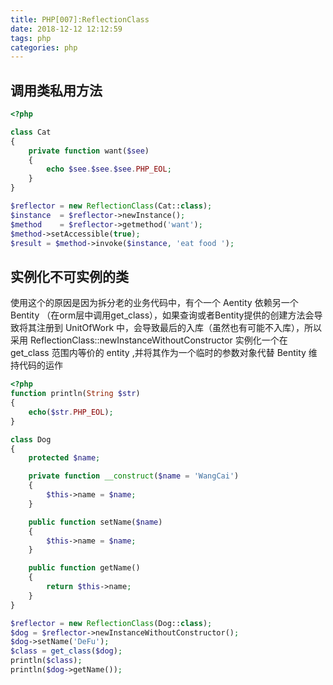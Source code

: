 ```yaml
---
title: PHP[007]:ReflectionClass
date: 2018-12-12 12:12:59
tags: php
categories: php 
---
```



## 调用类私用方法
```php
<?php

class Cat
{
    private function want($see)
    {
        echo $see.$see.$see.PHP_EOL;
    }
}

$reflector = new ReflectionClass(Cat::class);
$instance  = $reflector->newInstance();
$method    = $reflector->getmethod('want');
$method->setAccessible(true);
$result = $method->invoke($instance, 'eat food ');
```

## 实例化不可实例的类

使用这个的原因是因为拆分老的业务代码中，有个一个 Aentity 依赖另一个 Bentity （在orm层中调用get_class），如果查询或者Bentity提供的创建方法会导致将其注册到 UnitOfWork 中，会导致最后的入库（虽然也有可能不入库），所以采用  ReflectionClass::newInstanceWithoutConstructor 实例化一个在 get_class 范围内等价的 entity ,并将其作为一个临时的参数对象代替 Bentity 维持代码的运作

```php
<?php
function println(String $str)
{
    echo($str.PHP_EOL);
}

class Dog
{
    protected $name;

    private function __construct($name = 'WangCai')
    {
        $this->name = $name;
    }

    public function setName($name)
    {
        $this->name = $name;
    }

    public function getName()
    {
        return $this->name;
    }
}

$reflector = new ReflectionClass(Dog::class);
$dog = $reflector->newInstanceWithoutConstructor();
$dog->setName('DeFu');
$class = get_class($dog);
println($class);
println($dog->getName());
```